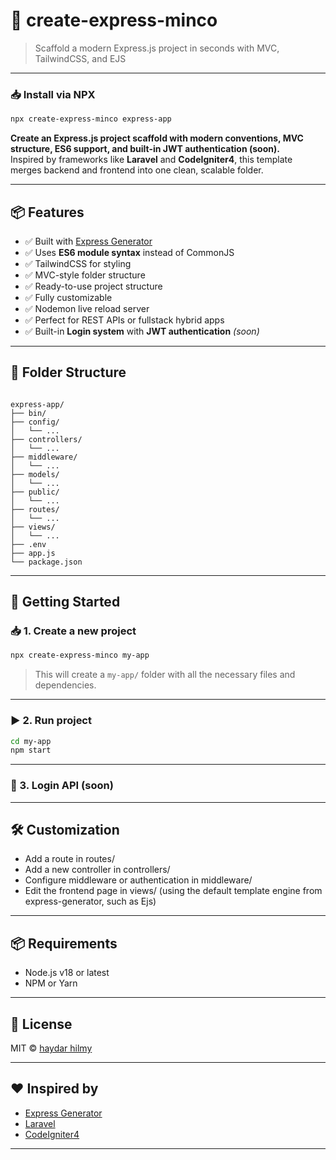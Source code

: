 # 🚀 create-express-minco

> Scaffold a modern Express.js project in seconds with MVC, TailwindCSS, and EJS

---

### 📥 Install via NPX

```bash
npx create-express-minco express-app
```

**Create an Express.js project scaffold with modern conventions, MVC structure, ES6 support, and built-in JWT authentication (soon).**  
Inspired by frameworks like **Laravel** and **CodeIgniter4**, this template merges backend and frontend into one clean, scalable folder.

---

## 📦 Features

- ✅ Built with [Express Generator](https://expressjs.com/en/starter/generator.html)
- ✅ Uses **ES6 module syntax** instead of CommonJS
- ✅ TailwindCSS for styling
- ✅ MVC-style folder structure
- ✅ Ready-to-use project structure
- ✅ Fully customizable
- ✅ Nodemon live reload server
- ✅ Perfect for REST APIs or fullstack hybrid apps
- ✅ Built-in **Login system** with **JWT authentication** _(soon)_

---

## 📁 Folder Structure

```

express-app/
├── bin/
├── config/
│   └── ...
├── controllers/
│   └── ...
├── middleware/
│   └── ...
├── models/
│   └── ...
├── public/
│   └── ...
├── routes/
│   └── ...
├── views/
│   └── ...
├── .env
├── app.js
└── package.json

```

---

## 🚀 Getting Started

### 📥 1. Create a new project

```bash
npx create-express-minco my-app
```

> This will create a `my-app/` folder with all the necessary files and dependencies.

---

### ▶️ 2. Run project

```bash
cd my-app
npm start
```

---

### 🔑 3. Login API (soon)

---

## 🛠️ Customization

- Add a route in routes/
- Add a new controller in controllers/
- Configure middleware or authentication in middleware/
- Edit the frontend page in views/ (using the default template engine from express-generator, such as Ejs)

---

## 📦 Requirements

- Node.js v18 or latest
- NPM or Yarn

---

## 📜 License

MIT © [haydar hilmy](https://github.com/haydar-hilmy)

---

## ❤️ Inspired by

- [Express Generator](https://expressjs.com/en/starter/generator.html)
- [Laravel](https://laravel.com)
- [CodeIgniter4](https://codeigniter.com)

---
